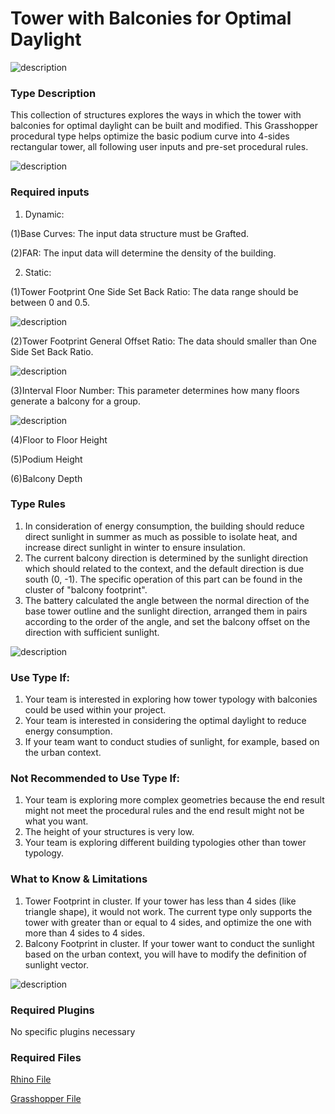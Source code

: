 # Tower with Balconies for Optimal Daylight

![description](https://github.com/YuanEleanorLiu/XIM-GSAPP-Fa20/raw/main/src/images/P-XIM%20-%20MAIN%20PHOTO.jpg)

### Type Description 

This collection of structures explores the ways in which the  tower with balconies for optimal daylight can be built and modified. This Grasshopper procedural type helps optimize the basic podium curve into 4-sides rectangular tower, all following user inputs and pre-set procedural rules.

![description](https://github.com/YuanEleanorLiu/XIM-GSAPP-Fa20/raw/main/src/images/P-BATTERY.png)

### Required inputs 

1. Dynamic: 

(1)Base Curves: The input data structure must be Grafted.

(2)FAR: The input data will determine the density of the building.

2. Static: 

(1)Tower Footprint One Side Set Back Ratio: The data range should be between 0 and 0.5.

![description](https://github.com/YuanEleanorLiu/XIM-GSAPP-Fa20/raw/main/src/images/P-XIM%20-%20SETBACK.jpg)

(2)Tower Footprint General Offset Ratio: The data should smaller than One Side Set Back Ratio.

![description](https://github.com/YuanEleanorLiu/XIM-GSAPP-Fa20/raw/main/src/images/P-XIM%20-%20OFFSET.jpg)

(3)Interval Floor Number: This parameter determines how many floors generate a balcony for a group.

![description](https://github.com/YuanEleanorLiu/XIM-GSAPP-Fa20/raw/main/src/images/P-XIM%20-%20Interval.jpg)

(4)Floor to Floor Height

(5)Podium Height

(6)Balcony Depth

### Type Rules 

1. In consideration of energy consumption, the building should reduce direct sunlight in summer as much as possible to isolate heat, and increase direct sunlight in winter to ensure insulation.
2. The current balcony direction is determined by the sunlight direction which should related to the context, and the default direction is due south (0, -1). The specific operation of this part can be found in the cluster of "balcony footprint".
3. The battery calculated the angle between the normal direction of the base tower outline and the sunlight direction, arranged them in pairs according to the order of the angle, and set the balcony offset on the direction with sufficient sunlight.

![description](https://github.com/YuanEleanorLiu/XIM-GSAPP-Fa20/raw/main/src/images/P-XIM%20-%20rule.jpg)

### Use Type If: 

1. Your team is interested in exploring how tower typology with balconies could be used within your project.
2. Your team is interested in considering the optimal daylight to reduce energy consumption.
3. If your team want to conduct studies of sunlight, for example, based on the urban context.

### Not Recommended to Use Type If:

1. Your team is exploring more complex geometries because the end result might not meet the procedural rules and the end result might not be what you want.
2. The height of your structures is very low.
3. Your team is exploring different building typologies other than tower typology.

### What to Know & Limitations 

1. Tower Footprint in cluster. If your tower has less than 4 sides (like triangle shape), it would not work. 
   The current type only supports the tower with greater than or equal to 4 sides, and optimize the one with more than 4 sides to 4 sides.
2. Balcony Footprint in cluster. If your tower want to conduct the sunlight based on the urban context, you will have to modify the definition of sunlight vector.

![description](https://github.com/YuanEleanorLiu/XIM-GSAPP-Fa20/raw/main/src/images/P-XIM%20-%204%20sides.jpg)


### Required Plugins 

No specific plugins necessary

### Required Files

[Rhino File](https://github.com/YuanEleanorLiu/XIM-GSAPP-Fa20/raw/main/src/types/Tower_with_Balconies/Tower%20with%20Balconies%20for%20Optimal%20Daylight.3dm)

[Grasshopper File](https://github.com/YuanEleanorLiu/XIM-GSAPP-Fa20/raw/main/src/types/Tower_with_Balconies/Tower%20with%20Balconies%20for%20Optimal%20Daylight.gh)
